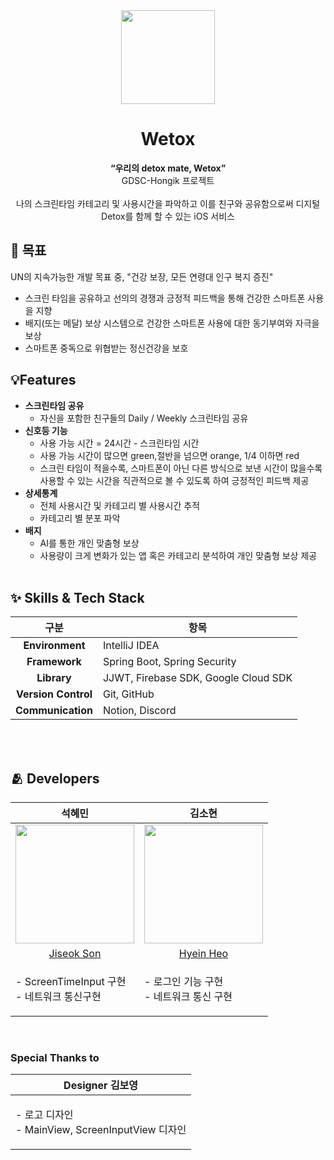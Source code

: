 <div align="center" >
  
<img width="150" src="https://github.com/GDSC-Wetox/Wetox-iOS/assets/99120199/f702a1a8-f63e-4f11-839e-0eb8cfcdd6cc">

# Wetox
**“우리의 detox mate, Wetox”** <br/>
GDSC-Hongik 프로젝트 <br/><br/>
나의 스크린타임 카테고리 및 사용시간을 파악하고 이를 친구와 공유함으로써 디지털 Detox를 함께 할 수 있는 iOS 서비스 <br/>
</div></div></div>

## 🥅 목표 
UN의 지속가능한 개발 목표 중, "건강 보장, 모든 연령대 인구 복지 증진" 
- 스크린 타임을 공유하고 선의의 경쟁과 긍정적 피드백을 통해 건강한 스마트폰 사용을 지향
- 배지(또는 메달) 보상 시스템으로 건강한 스마트폰 사용에 대한 동기부여와 자극을 보상
- 스마트폰 중독으로 위협받는 정신건강을 보호


## 💡Features 
- **스크린타임 공유**
    - 자신을 포함한 친구들의 Daily / Weekly 스크린타임 공유 <br>
- **신호등 기능**
    - 사용 가능 시간 = 24시간 - 스크린타임 시간
    - 사용 가능 시간이 많으면 green,절반을 넘으면 orange, 1/4 이하면 red
    - 스크린 타임이 적을수록, 스마트폰이 아닌 다른 방식으로 보낸 시간이 많을수록 사용할 수 있는 시간을 직관적으로 볼 수 있도록 하여 긍정적인 피드백 제공 <br>
- **상세통계**
    - 전체 사용시간 및 카테고리 별 사용시간 추적
    - 카테고리 별 분포 파악 <br>
- **배지**
    - AI를 통한 개인 맞춤형 보상
    - 사용량이 크게 변화가 있는 앱 혹은 카테고리 분석하여 개인 맞춤형 보상 제공 
<br><br>

## :sparkles: Skills & Tech Stack
|구분|항목|
|:---:|---|
|**Environment**|IntelliJ IDEA|
|**Framework**|Spring Boot, Spring Security|
|**Library**|JJWT, Firebase SDK, Google Cloud SDK|
|**Version Control**|Git, GitHub|
|**Communication**|Notion, Discord|

<br><br>

## 🫂 Developers

|석혜민|김소현|
|:-:|:-:|
|<img src="#" width="190">|<img src="#" width="190">
|[Jiseok Son](https://github.com/jiseokson)|[Hyein Heo](https://github.com/hye-inA)|
|<p align="left">- ScreenTimeInput 구현<br>- 네트워크 통신구현|<p align="left">- 로그인 기능 구현<br>- 네트워크 통신 구현|

<br>

### Special Thanks to 
|Designer 김보영|
|:-:|
|<p align="left">- 로고 디자인 <br>- MainView, ScreenInputView 디자인|
